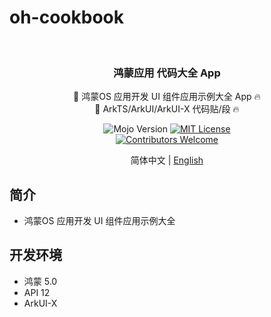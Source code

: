 # oh-cookbook

<a name="readme-top"></a>

<!-- PROJECT LOGO -->
<br />
<div align="center">

<h3 align="center">鸿蒙应用 代码大全 App</h3>

  <p align="center">
    🐝 鸿蒙OS 应用开发 UI 组件应用示例大全 App 🔥
    <br/>
    🐝 ArkTS/ArkUI/ArkUI-X 代码贴/段 🔥
    <br/>

![Mojo Version][language-shield]
[![MIT License][license-shield]][license-url]
<br/>
[![Contributors Welcome][contributors-shield]][contributors-url]

简体中文 | [English](README.md)

  </p>
</div>


[language-shield]: https://img.shields.io/badge/OpenHarmony%F0%9F%94%A5-5.0-orange

[license-shield]: https://img.shields.io/github/license/better-oh/oh-cookbook?logo=github

[license-url]: https://github.com/better-oh/oh-cookbook/blob/main/LICENSE

[contributors-shield]: https://img.shields.io/badge/contributors-welcome!-blue

[contributors-url]: https://github.com/better-mojo/jojo#contributing

[jojo-core]: https://prefix.dev/channels/jojo/packages/jojo-core

## 简介

- 鸿蒙OS 应用开发 UI 组件应用示例大全

## 开发环境

- 鸿蒙 5.0
- API 12
- ArkUI-X

```ruby

  
```